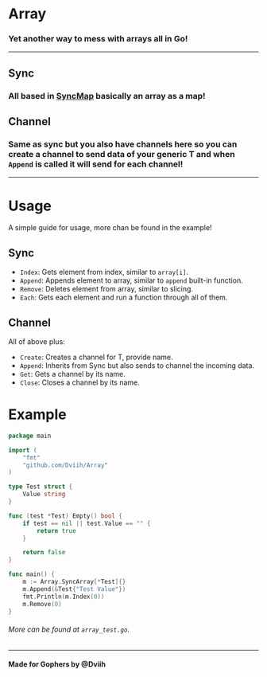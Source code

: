 # Array
### Yet another way to mess with arrays all in Go!

---

## Sync
### All based in [SyncMap](https://github.com/Dviih/syncmap/) basically an array as a map!

## Channel
### Same as sync but you also have channels here so you can create a channel to send data of your generic T and when `Append` is called it will send for each channel!

---

# Usage
A simple guide for usage, more chan be found in the example!

## Sync
- `Index`: Gets element from index, similar to `array[i]`.
- `Append`: Appends element to array, similar to `append` built-in function.
- `Remove`: Deletes element from array, similar to slicing.
- `Each`: Gets each element and run a function through all of them.

## Channel
All of above plus:

- `Create`: Creates a channel for T, provide name.
- `Append`: Inherits from Sync but also sends to channel the incoming data.
- `Get`: Gets a channel by its name.
- `Close`: Closes a channel by its name.

# Example

```go
package main

import (
	"fmt"
	"github.com/Dviih/Array"
)

type Test struct {
	Value string
}

func (test *Test) Empty() bool {
	if test == nil || test.Value == "" {
		return true
	}

	return false
}

func main() {
	m := Array.SyncArray[*Test]{}
	m.Append(&Test{"Test Value"})
	fmt.Println(m.Index(0))
	m.Remove(0)
}
```
###### More can be found at `array_test.go`.

---

#### Made for Gophers by @Dviih
